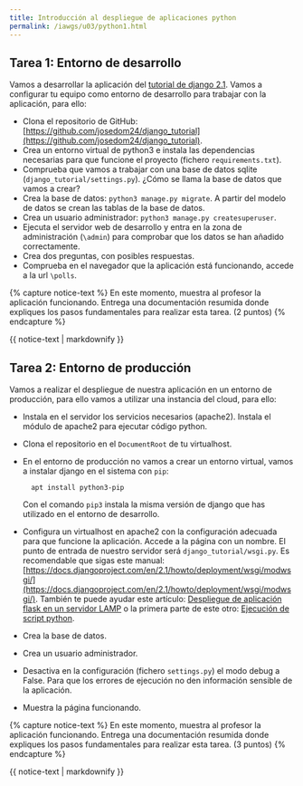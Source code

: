 ```yaml
---
title: Introducción al despliegue de aplicaciones python
permalink: /iawgs/u03/python1.html
---
```


## Tarea 1: Entorno de desarrollo 

Vamos a desarrollar la aplicación del [tutorial de django 2.1](https://docs.djangoproject.com/en/2.1/intro/tutorial01/). Vamos a configurar tu equipo como entorno de desarrollo para trabajar con la aplicación, para ello:

* Clona el repositorio de GitHub: [https://github.com/josedom24/django_tutorial](https://github.com/josedom24/django_tutorial).
* Crea un entorno virtual de python3 e instala las dependencias necesarias para que funcione el proyecto (fichero `requirements.txt`).
* Comprueba que vamos a trabajar con una base de datos sqlite (`django_tutorial/settings.py`). ¿Cómo se llama la base de datos que vamos a crear?
* Crea la base de datos: `python3 manage.py migrate`. A partir del modelo de datos se crean las tablas de la base de datos.
* Crea un usuario administrador: `python3 manage.py createsuperuser`.
* Ejecuta el servidor web de desarrollo y entra en la zona de administración (`\admin`) para comprobar que los datos se han añadido correctamente.
* Crea dos preguntas, con posibles respuestas.
* Comprueba en el navegador que la aplicación está funcionando, accede a la url `\polls`.

{% capture notice-text %}
En este momento, muestra al profesor la aplicación funcionando. Entrega una documentación resumida donde expliques los pasos fundamentales para realizar esta tarea. (2 puntos)
{% endcapture %}<div class="notice--info">{{ notice-text | markdownify }}</div>

## Tarea 2: Entorno de producción

Vamos a realizar el despliegue de nuestra aplicación en un entorno de producción, para ello vamos a utilizar una instancia del cloud, para ello:

* Instala en el servidor los servicios necesarios (apache2). Instala el módulo de apache2 para ejecutar código python.
* Clona el repositorio en el `DocumentRoot` de tu virtualhost.
* En el entorno de producción no vamos a crear un entorno virtual, vamos a instalar django en el sistema con `pip`: 
        
        apt install python3-pip

    Con el comando `pip3` instala la misma versión de django que has utilizado en el entorno de desarrollo.

* Configura un virtualhost en apache2 con la configuración adecuada para que funcione la aplicación. Accede a la página con un nombre. El punto de entrada de nuestro servidor será `django_tutorial/wsgi.py`. Es recomendable que sigas este manual: [https://docs.djangoproject.com/en/2.1/howto/deployment/wsgi/modwsgi/](https://docs.djangoproject.com/en/2.1/howto/deployment/wsgi/modwsgi/). También te puede ayudar este artículo: [Despliegue de aplicación flask en un servidor LAMP](https://plataforma.josedomingo.org/pledin/cursos/flask/curso/u33/) o la primera parte de este otro: [Ejecución de script python](https://plataforma.josedomingo.org/pledin/cursos/apache24/curso/u26/).
* Crea la base de datos.
* Crea un usuario administrador.
* Desactiva en la configuración (fichero `settings.py`) el modo debug a False. Para que los errores de ejecución no den información sensible de la aplicación.
* Muestra la página funcionando.

{% capture notice-text %}
En este momento, muestra al profesor la aplicación funcionando. Entrega una documentación resumida donde expliques los pasos fundamentales para realizar esta tarea. (3 puntos)
{% endcapture %}<div class="notice--info">{{ notice-text | markdownify }}</div>

